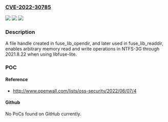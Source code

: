 ### [CVE-2022-30785](https://cve.mitre.org/cgi-bin/cvename.cgi?name=CVE-2022-30785)
![](https://img.shields.io/static/v1?label=Product&message=n%2Fa&color=blue)
![](https://img.shields.io/static/v1?label=Version&message=n%2Fa&color=blue)
![](https://img.shields.io/static/v1?label=Vulnerability&message=n%2Fa&color=brighgreen)

### Description

A file handle created in fuse_lib_opendir, and later used in fuse_lib_readdir, enables arbitrary memory read and write operations in NTFS-3G through 2021.8.22 when using libfuse-lite.

### POC

#### Reference
- http://www.openwall.com/lists/oss-security/2022/06/07/4

#### Github
No PoCs found on GitHub currently.


